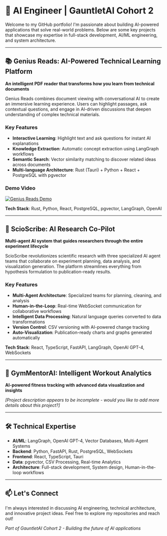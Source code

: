 # 🚀 AI Engineer | GauntletAI Cohort 2

Welcome to my GitHub portfolio! I'm passionate about building AI-powered applications that solve real-world problems. Below are some key projects that showcase my expertise in full-stack development, AI/ML engineering, and system architecture.

---

## 📚 Genius Reads: AI-Powered Technical Learning Platform

**An intelligent PDF reader that transforms how you learn from technical documents**

Genius Reads combines document viewing with conversational AI to create an immersive learning experience. Users can highlight passages, ask contextual questions, and engage in AI-driven discussions that deepen understanding of complex technical materials.

### Key Features
- **Interactive Learning**: Highlight text and ask questions for instant AI explanations
- **Knowledge Extraction**: Automatic concept extraction using LangGraph workflows
- **Semantic Search**: Vector similarity matching to discover related ideas across documents
- **Multi-language Architecture**: Rust (Tauri) + Python + React + PostgreSQL with pgvector

### Demo Video
[![Genius Reads Demo](https://img.youtube.com/vi/ZiwywinU1I4/0.jpg)](https://www.youtube.com/watch?v=ZiwywinU1I4)

**Tech Stack**: Rust, Python, React, PostgreSQL, pgvector, LangGraph, OpenAI

---

## 🔬 ScioScribe: AI Research Co-Pilot

**Multi-agent AI system that guides researchers through the entire experiment lifecycle**

ScioScribe revolutionizes scientific research with three specialized AI agent teams that collaborate on experiment planning, data analysis, and visualization generation. The platform streamlines everything from hypothesis formulation to publication-ready results.

### Key Features
- **Multi-Agent Architecture**: Specialized teams for planning, cleaning, and analysis
- **Human-in-the-Loop**: Real-time WebSocket communication for collaborative workflows
- **Intelligent Data Processing**: Natural language queries converted to data transformations
- **Version Control**: CSV versioning with AI-powered change tracking
- **Auto-Visualization**: Publication-ready charts and graphs generated automatically

**Tech Stack**: React, TypeScript, FastAPI, LangGraph, OpenAI GPT-4, WebSockets

---

## 💪 GymMentorAI: Intelligent Workout Analytics

**AI-powered fitness tracking with advanced data visualization and insights**

*[Project description appears to be incomplete - would you like to add more details about this project?]*

---

## 🛠️ Technical Expertise

- **AI/ML**: LangGraph, OpenAI GPT-4, Vector Databases, Multi-Agent Systems
- **Backend**: Python, FastAPI, Rust, PostgreSQL, WebSockets
- **Frontend**: React, TypeScript, Tauri
- **Data**: pgvector, CSV Processing, Real-time Analytics
- **Architecture**: Full-stack development, System design, Human-in-the-loop workflows

---

## 📫 Let's Connect

I'm always interested in discussing AI engineering, technical architecture, and innovative project ideas. Feel free to explore my repositories and reach out!

*Part of GauntletAI Cohort 2 - Building the future of AI applications*
